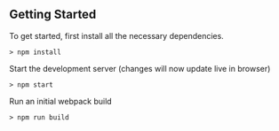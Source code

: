 
## Getting Started

To get started, first install all the necessary dependencies.
```
> npm install
```

Start the development server (changes will now update live in browser)
```
> npm start
```

Run an initial webpack build
```
> npm run build
```
